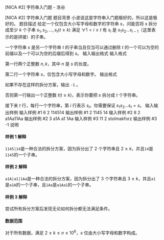 



[NICA #2] 字符串入门题 - 洛谷














[NICA #2] 字符串入门题
题目背景
小波说这是字符串入门题极好的，所以这是极好的。
题目描述
给定一个仅包含大小写字母和数字的字符串 $s$，问能否将 $s$ 拆分成至少 $k$ 个子串 $s_1,s_2,\dots,s_t(t\ge k)$ 满足 $\forall 1<i\le t$ 有 $s_i$ 是 $s_1s_2\dots s_{i-1}$（这里表示的是拼接）的子串。

一个字符串 $s$ 是另一个字符串 $t$ 的子串当且仅当可以通过删除 $t$ 的一个可以为空的前缀以及一个可以为空的后缀后得到 $s$。
输入输出格式
输入格式

第一行两个正整数 $n,k$，其中 $n$ 是 $s$ 的长度。

第二行一个字符串 $s$，仅包含大小写字母和数字。
输出格式

如果不存在这样的拆分方案，输出 `-1` 。

否则第一行输出一个正整数 $t(t\ge k)$，表示你要把 $s$ 拆分成 $t$ 个字符串。

接下来 $t$ 行，每行一个字符串，第 $i$ 行表示 $s_i$。你需要保证 $s_1s_2\dots s_t=s$。
输入输出样例
输入样例 #1
6 2
114514
输出样例 #1
2
1145
14
输入样例 #2
8 2
a1Aa11Aa
输出样例 #2
3
a1A
a1
1Aa
输入样例 #3
11 2
stoImakforz
输出样例 #3
-1
说明
#### 样例 1 解释

`1145|14`是一种合法的拆分方案，因为拆分出了 $2$ 个字符串且 $2\ge k$，并且`14`是`1145`的一个子串。

#### 样例 2 解释

`a1A|a1|1Aa`是一种合法的拆分方案，因为拆分出了 $3$ 个字符串且 $3\ge k$，并且`a1`是`a1A`的一个子串，且`1Aa`是`a1Aa1`的一个子串。

#### 样例 3 解释

尝试所有拆分方案后发现无论如何拆分都无法满足条件。

#### 数据范围

对于所有数据，满足 $2\le k\le n\le 10^6$，$s$ 仅由大小写字母和数字构成。






